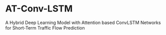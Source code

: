 # AT-Conv-LSTM
A Hybrid Deep Learning Model with Attention based ConvLSTM Networks for Short-Term Traffic Flow Prediction
